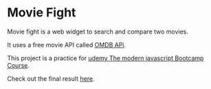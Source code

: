 # Movie Fight

Movie fight is a web widget to search and compare two movies.

It uses a free movie API called [OMDB APi](http://www.omdbapi.com/).

This project is a practice for [udemy The modern javascript Bootcamp Course](https://www.udemy.com/course/javascript-beginners-complete-tutorial/).

Check out the final result [here](https://movie-fight-lovat.vercel.app/).

